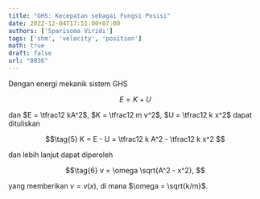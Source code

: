 ```yaml
---
title: "GHS: Kecepatan sebagai Fungsi Posisi"
date: 2022-12-04T17:51:00+07:00
authors: ['Sparisoma Viridi']
tags: ['shm', 'velocity', 'position']
math: true
draft: false
url: "0036"
---
```


Dengan energi mekanik sistem GHS

$$\tag{5}
E = K + U
$$

dan $E = \tfrac12 kA^2$, $K = \tfrac12 m v^2$, $U = \tfrac12 k x^2$ dapat dituliskan

$$\tag{5}
K = E - U = \tfrac12 k A^2 - \tfrac12 k x^2
$$

dan lebih lanjut dapat diperoleh

$$\tag{6}
v = \omega \sqrt{A^2 - x^2},
$$

yang memberikan $v = v(x)$, di mana $\omega = \sqrt{k/m}$.
